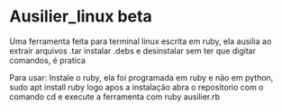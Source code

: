 # Ausilier_linux beta
Uma ferramenta feita para terminal linux escrita em ruby, ela ausilia ao extrair arquivos .tar instalar .debs e desinstalar sem ter que digitar comandos, é pratica





Para usar: 
Instale o ruby, ela foi programada em ruby e não em python, 
sudo apt install ruby
logo apos a instalação abra o repositorio com o comando cd
e execute a ferramenta com ruby ausilier.rb
